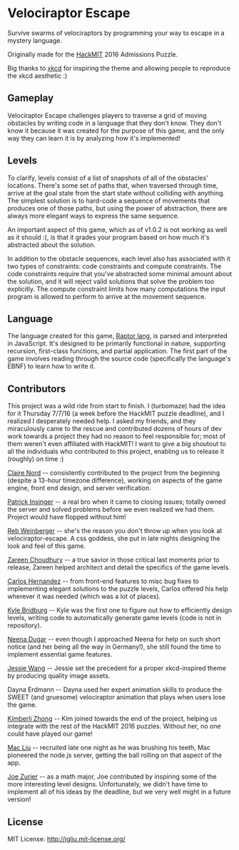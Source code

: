 Velociraptor Escape
===

Survive swarms of velociraptors by programming your way to escape in a mystery language.

Originally made for the [HackMIT](https://hackmit.org) 2016 Admissions Puzzle.

Big thanks to [xkcd](http://xkcd.com/) for inspiring the theme and allowing people to reproduce the xkcd aesthetic :)

## Gameplay

Velociraptor Escape challenges players to traverse a grid of moving obstacles by writing code in a language that they don't know. They don't know it because it was created for the purpose of this game, and the only way they can learn it is by analyzing how it's implemented!

## Levels

To clarify, levels consist of a list of snapshots of all of the obstacles' locations. There's some set of paths that, when traversed through time, arrive at the goal state from the start state without colliding with anything. The simplest solution is to hard-code a sequence of movements that produces one of those paths, but using the power of abstraction, there are always more elegant ways to express the same sequence.

An important aspect of this game, which as of v1.0.2 is not working as well as it should :(, is that it grades your program based on how much it's abstracted about the solution.

In addition to the obstacle sequences, each level also has associated with it two types of constraints: code constraints and compute constraints. The code constraints require that you've abstracted some minimal amount about the solution, and it will reject valid solutions that solve the problem too explicitly. The compute constraint limits how many computations the input program is allowed to perform to arrive at the movement sequence.

## Language

The language created for this game, [Raptor lang](https://github.com/turbomaze/raptor-lang), is parsed and interpreted in JavaScript. It's designed to be primarily functional in nature, supporting recursion, first-class functions, and partial application. The first part of the game involves reading through the source code (specifically the language's EBNF) to learn how to write it.

## Contributors

This project was a wild ride from start to finish. I (turbomaze) had the idea for it Thursday 7/7/16 (a week before the HackMIT puzzle deadline), and I realized I desperately needed help. I asked my friends, and they miraculously came to the rescue and contributed dozens of hours of dev work towards a project they had no reason to feel responsible for; most of them weren't even affiliated with HackMIT! I want to give a big shoutout to all the individuals who contributed to this project, enabling us to release it (roughly) on time :)

[Claire Nord](http://github.com/cmnord) -- consistently contributed to the project from the beginning (despite a 13-hour timezone difference), working on aspects of the game engine, front end design, and server verification.

[Patrick Insinger](http://github.com/patins) -- a real bro when it came to closing issues; totally owned the server and solved problems before we even realized we had them. Project would have flopped without him!

[Reb Weinberger](http://github.com/rweinberger) -- she's the reason you don't throw up when you look at velociraptor-escape. A css goddess, she put in late nights designing the look and feel of this game.

[Zareen Choudhury](http://github.com/zareenc) -- a true savior in those critical last moments prior to release, Zareen helped architect and detail the specifics of the game levels.

[Carlos Hernandez](http://github.com/mysticuno) -- from front-end features to misc bug fixes to implementing elegant solutions to the puzzle levels, Carlos offered his help wherever it was needed (which was a lot of places).

[Kyle Bridburg](http://github.com/kbridbur) -- Kyle was the first one to figure out how to efficiently design levels, writing code to automatically generate game levels (code is not in repository).

[Neena Dugar](http://github.com/thisisneena) -- even though I approached Neena for help on such short notice (and her being all the way in Germany!), she still found the time to implement essential game features.

[Jessie Wang](http://www.jessiewang.net/) -- Jessie set the precedent for a proper xkcd-inspired theme by producing quality image assets.

Dayna Erdmann -- Dayna used her expert animation skills to produce the SWEET (and gruesome) velociraptor animation that plays when users lose the game.

[Kimberli Zhong](http://github.com/kimberli) -- Kim joined towards the end of the project, helping us integrate with the rest of the HackMIT 2016 puzzles. Without her, no one could have played our game!

[Mac Liu](http://github.com/macliu) -- recruited late one night as he was brushing his teeth, Mac pioneered the node.js server, getting the ball rolling on that aspect of the app.

[Joe Zurier](http://math.mit.edu/~jazurier) -- as a math major, Joe contributed by inspiring some of the more interesting level designs. Unfortunately, we didn't have time to implement all of his ideas by the deadline, but we very well might in a future version!

## License

MIT License: http://igliu.mit-license.org/

